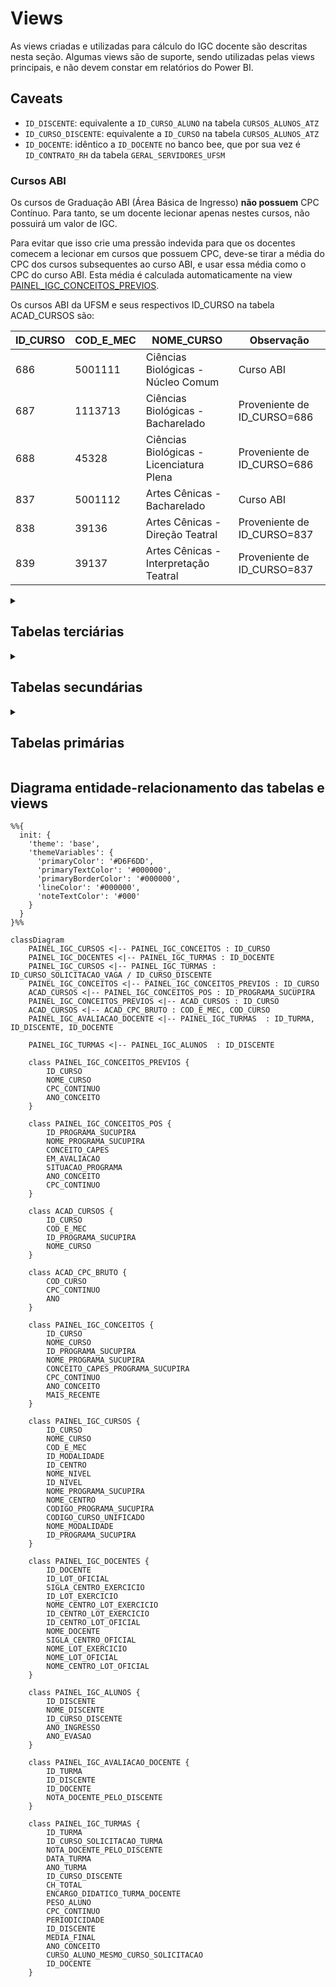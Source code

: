 # Views

As views criadas e utilizadas para cálculo do IGC docente são descritas nesta seção. Algumas views são de suporte, sendo
utilizadas pelas views principais, e não devem constar em relatórios do Power BI.

## Caveats

* `ID_DISCENTE`: equivalente a `ID_CURSO_ALUNO` na tabela `CURSOS_ALUNOS_ATZ`
* `ID_CURSO_DISCENTE`: equivalente a `ID_CURSO` na tabela `CURSOS_ALUNOS_ATZ`
* `ID_DOCENTE`: idêntico a `ID_DOCENTE` no banco bee, que por sua vez é `ID_CONTRATO_RH` da tabela 
  `GERAL_SERVIDORES_UFSM`

### Cursos ABI

Os cursos de Graduação ABI (Área Básica de Ingresso) **não possuem** CPC Contínuo. Para tanto, se um docente lecionar
apenas nestes cursos, não possuirá um valor de IGC.

Para evitar que isso crie uma pressão indevida para que os docentes comecem a lecionar em cursos que possuem CPC, 
deve-se tirar a média do CPC dos cursos subsequentes ao curso ABI, e usar essa média como o CPC do curso ABI. Esta média
é calculada automaticamente na view [PAINEL_IGC_CONCEITOS_PREVIOS](#PAINEL_IGC_CONCEITOS_PREVIOS).

Os cursos ABI da UFSM e seus respectivos ID_CURSO na tabela ACAD_CURSOS são:

| ID_CURSO | COD_E_MEC | NOME_CURSO                               | Observação                  |
|:---------|:----------|------------------------------------------|-----------------------------|
| 686      | 5001111   | Ciências Biológicas - Núcleo Comum       | Curso ABI                   |
| 687      | 1113713   | Ciências Biológicas - Bacharelado        | Proveniente de ID_CURSO=686 |
| 688      | 45328     | Ciências Biológicas - Licenciatura Plena | Proveniente de ID_CURSO=686 |
| 837      | 5001112   | Artes Cênicas - Bacharelado              | Curso ABI                   | 
| 838      | 39136     | Artes Cênicas - Direção Teatral          | Proveniente de ID_CURSO=837 | 
| 839      | 39137     | Artes Cênicas - Interpretação Teatral    | Proveniente de ID_CURSO=837 | 

<details>
<summary><h2>Tabelas terciárias</h2></summary>

* (Tabela) **ACAD_CPC_BRUTO:** Dados do CPC, com COD_CURSO como o ID do curso. Uma linha por curso/por ano
* (View) **PAINEL_IGC_CONCEITOS_POS:** Dados de conceito CAPES, provenientes de uma coleta da Sucupira. Estão em tabelas 
  SUCUPIRA_* no banco de dados. Uma linha por curso/por ano. **Apenas** cursos que estão funcionando (status EM 
  FUNCIONAMENTO ou EM DESATIVACAO na plataforma Sucupira) **E** possuem conceitos CAPES (ou seja, cursos que 
  **não estão** em avaliação). Uma linha por curso, por ano.
* (View) **PAINEL_IGC_CONCEITOS_PREVIOS:** União do CPC Contínuo dos cursos de graduação (ACAD_CPC_BRUTO) e Conceito 
  Capes dos cursos de Pós-graduação (PAINEL_IGC_CONCEITOS_POS). Uma linha por curso, por ano.
* (View) **PAINEL_IGC_ALUNOS:** Uma view que seleciona e trata dados da tabela CURSOS_ALUNOS_ATZ. Uma linha por aluno 
  por curso matriculado.

<details>
<summary><h3>SQL</h3></summary>

#### PAINEL_IGC_CONCEITOS_POS

```sql
CREATE OR REPLACE VIEW PAINEL_IGC_CONCEITOS_POS AS
select *,
    CASE
        when POS.CONCEITO_CAPES = 3 then 4
        when POS.CONCEITO_CAPES = 4 then 4.5
        when POS.CONCEITO_CAPES = 5 then 5
        when POS.CONCEITO_CAPES = 6 then 5
        when POS.CONCEITO_CAPES = 7 then 5
    END AS CPC_CONTINUO
from (
    select sp.ID_PROGRAMA_SUCUPIRA, sp.NOME_PROGRAMA_SUCUPIRA,
        case
            when spi.CONCEITO_MESTRADO_ACADEMICO is not null then spi.CONCEITO_MESTRADO_ACADEMICO
            when spi.CONCEITO_DOUTORADO_ACADEMICO is not null then spi.CONCEITO_DOUTORADO_ACADEMICO
            when spi.CONCEITO_MESTRADO_PROFISSIONAL is not null then spi.CONCEITO_MESTRADO_PROFISSIONAL
            when spi.CONCEITO_DOUTORADO_PROFISSIONAL is not null then spi.CONCEITO_DOUTORADO_PROFISSIONAL
            ELSE NULL
        END AS CONCEITO_CAPES,
        spi.EM_AVALIACAO,
        spi.SITUACAO_PROGRAMA,
        spi.ANO ano_conceito
    from SUCUPIRA_PROGRAMAS sp
    inner join SUCUPIRA_PROGRAMAS_INDICES spi on sp.id_programa_sucupira = spi.id_programa_sucupira
    where spi.EM_AVALIACAO = 0 and spi.SITUACAO_PROGRAMA <> 'DESATIVADO'
) as pos;

comment on table PAINEL_IGC_CONCEITOS_POS is 'Não usar em relatório do Power BI - é usada apenas como suporte para outras views. Para mais informações, consulte https://github.com/COPLIN-UFSM/IGC';
```

#### PAINEL_IGC_CONCEITOS_PREVIOS

```sql
CREATE OR REPLACE VIEW PAINEL_IGC_CONCEITOS_PREVIOS as
select * from (
    select ac.ID_CURSO, ac.NOME_CURSO, acb.CPC_CONTINUO, acb.ANO ANO_CONCEITO
    from ACAD_CURSOS ac
    inner join ACAD_CPC_BRUTO acb on ac.COD_E_MEC = acb.COD_CURSO
    where cpc_continuo is not null
) union (
    select ac.ID_CURSO, ac.NOME_CURSO, picp.CPC_CONTINUO, picp.ANO_CONCEITO
    from ACAD_CURSOS ac
    inner join PAINEL_IGC_CONCEITOS_POS picp on ac.ID_PROGRAMA_SUCUPIRA = picp.ID_PROGRAMA_SUCUPIRA
    where CPC_CONTINUO is not null
) UNION (
    SELECT
        686 AS ID_CURSO, 'Ciências Biológicas - Núcleo Comum' as NOME_CURSO,
        AVG(ACB.CPC_CONTINUO) as CPC_CONTINUO, ACB.ANO
    from ACAD_CPC_BRUTO ACB
    INNER JOIN ACAD_CURSOS AC ON ACB.COD_CURSO = AC.COD_E_MEC
    where AC.ID_CURSO in (687, 688)
    group by ACB.ANO
) UNION (
    SELECT
        837 AS ID_CURSO, 'Artes Cênicas - Bacharelado' as NOME_CURSO,
        AVG(ACB.CPC_CONTINUO) as CPC_CONTINUO, ACB.ANO
    from ACAD_CPC_BRUTO ACB
    INNER JOIN ACAD_CURSOS AC ON ACB.COD_CURSO = AC.COD_E_MEC
    where AC.ID_CURSO in (838, 839)
    group by ACB.ANO
);

comment on table PAINEL_IGC_CONCEITOS_PREVIOS is 'Não usar em relatório do Power BI - é usada apenas como suporte para outras views. Para mais informações, consulte https://github.com/COPLIN-UFSM/IGC';
```

#### PAINEL_IGC_ALUNOS

```sql
CREATE OR REPLACE VIEW PAINEL_IGC_ALUNOS as
SELECT
    CAA.ID_CURSO_ALUNO ID_DISCENTE,
    strip(CAA.NOME_ALUNO) NOME_DISCENTE,
    CAA.ID_CURSO ID_CURSO_DISCENTE,
    pic.ID_PROGRAMA_SUCUPIRA ID_PROGRAMA_DISCENTE,
    pic.NOME_PROGRAMA_SUCUPIRA NOME_PROGRAMA_DISCENTE,
    caa.ANO_INGRESSO, caa.ANO_EVASAO,
    pic.ID_NIVEL, pic.NOME_NIVEL, pic.ID_MODALIDADE, pic.NOME_MODALIDADE
FROM CURSOS_ALUNOS_ATZ CAA
INNER JOIN PAINEL_IGC_CURSOS pic on caa.id_curso = pic.ID_CURSO;

comment on table PAINEL_IGC_ALUNOS is 'Não usar em relatório do Power BI - é usada apenas como suporte para outras views. Para mais informações, consulte https://github.com/COPLIN-UFSM/IGC';
```

</details>

</details>

<details>
<summary><h2>Tabelas secundárias</h2></summary>

* (View) **PAINEL_IGC_CONCEITOS:** Apenas o conceito mais recente para cada curso (de graduação ou pós-graduação). Uma
  linha por curso.
* (View) **PAINEL_IGC_AVALIACAO_DOCENTE:** A média da nota que um discente deu para um docente quando aquele foi aluno 
  deste em uma turma. Uma linha por aluno/docente/turma. Notas entre 0 e 10.

<details>
<summary><h3>SQL</h3></summary>

#### PAINEL_IGC_CONCEITOS

```sql
CREATE OR REPLACE VIEW PAINEL_IGC_CONCEITOS as
select leftie.*,
    case
        when leftie.ANO_CONCEITO = rightie.ANO_MAIS_RECENTE then 1 else 0
    end as mais_recente
from (
    (
        select
            ac.ID_CURSO, strip(ac.NOME_CURSO) NOME_CURSO,
            NULL ID_PROGRAMA_SUCUPIRA, NULL NOME_PROGRAMA_SUCUPIRA,
            NULL CONCEITO_CAPES_PROGRAMA_SUCUPIRA, picp.CPC_CONTINUO, picp.ANO_CONCEITO
        from ACAD_CURSOS ac
        inner join PAINEL_IGC_CONCEITOS_PREVIOS picp on ac.ID_CURSO = picp.ID_CURSO
        where cpc_continuo is not null
    ) union (
        select
            ac.ID_CURSO, strip(ac.NOME_CURSO) NOME_CURSO,
            picp.ID_PROGRAMA_SUCUPIRA, strip(picp.NOME_PROGRAMA_SUCUPIRA) NOME_PROGRAMA_SUCUPIRA,
            picp.CONCEITO_CAPES CONCEITO_CAPES_PROGRAMA_SUCUPIRA,
            picp.CPC_CONTINUO, picp.ANO_CONCEITO
        from ACAD_CURSOS ac
        inner join PAINEL_IGC_CONCEITOS_POS picp on ac.ID_PROGRAMA_SUCUPIRA = picp.ID_PROGRAMA_SUCUPIRA
        where CPC_CONTINUO is not null
    )
) as leftie
inner join (
    -- pega o ano mais recente do conceito para cada curso
    select pp.ID_CURSO, MAX(pp.ANO_CONCEITO) ANO_MAIS_RECENTE
    from PAINEL_IGC_CONCEITOS_PREVIOS pp
    group by pp.ID_CURSO
) rightie on leftie.ID_CURSO = rightie.ID_CURSO;

comment on table PAINEL_IGC_CONCEITOS is 'Não usar em relatório do Power BI - é usada apenas como suporte para outras views. Para mais informações, consulte https://github.com/COPLIN-UFSM/IGC';
```

#### PAINEL_IGC_AVALIACAO_DOCENTE

```sql
CREATE OR REPLACE VIEW PAINEL_IGC_AVALIACAO_DOCENTE as
select
    ca.id_turma, caa.id_curso_aluno ID_DISCENTE, ID_DOCENTE, temp.NOTA_DOCENTE_PELO_DISCENTE
from (
    select ID_CURSO_ALUNO, ID_CURRICULO, round(avg(FLOAT(valor)/float(6)), 2) NOTA_DOCENTE_PELO_DISCENTE
    from AVALIACAO_ENSINO_APRENDIZAGEM_RESPOSTAS aear
    group by ID_CURSO_ALUNO, ID_CURRICULO
) AS TEMP
inner join CURRICULO_ALUNO ca on TEMP.ID_CURRICULO = ca.ID_CURRIC_ALUNO
inner join CURSOS_ALUNOS_ATZ caa on ca.ID_CURSO_ALUNO = caa.ID_CURSO_ALUNO
inner join TURMAS_VAGAS tv on ca.ID_TURMA = tv.ID_TURMA
inner join TURMAS_DOCENTES td on tv.ID_TURMA = td.ID_TURMA
where CA.SITUACAO_OCOR != 'E';

comment on table PAINEL_IGC_AVALIACAO_DOCENTE is 'Não usar em relatório do Power BI - é usada apenas como suporte para outras views. Para mais informações, consulte https://github.com/COPLIN-UFSM/IGC';
```

</details>

</details>

<details>
<summary><h2>Tabelas primárias</h2></summary>

* (View) **PAINEL_IGC_DOCENTES:** Docentes da instituição. Uma linha por docente.
* (View) **PAINEL_IGC_CURSOS:** Cursos da instituição. Uma linha por curso.
* (View) **PAINEL_IGC_TURMAS:** Relação de turmas ministradas. Uma linha por aluno, por docente, por turma. Caso dois ou
  mais docentes tenham lecionado na mesma turma, e considerando-se apenas um aluno, existirão nessa tabela 1 aluno * 1 
  turma * N docentes.

<details>
<summary><h3>SQL</h3></summary>

#### PAINEL_IGC_DOCENTES

```sql
CREATE OR REPLACE VIEW PAINEL_IGC_DOCENTES as
select ID_CONTRATO_RH ID_DOCENTE,
       STRIP(NOME_FUNCIONARIO) NOME_DOCENTE,
       STRIP(NC_OFICIAL.SIGLA_CENTRO) SIGLA_CENTRO_OFICIAL,
       NC_OFICIAL.ID_CENTRO ID_CENTRO_LOT_OFICIAL,
       STRIP(NC_OFICIAL.NOME_CENTRO) NOME_CENTRO_LOT_OFICIAL,
       ID_LOT_OFICIAL,
       STRIP(NU_OFICIAL.NOME_UNIDADE) NOME_LOT_OFICIAL,
       STRIP(NC_EXERCICIO.SIGLA_CENTRO) SIGLA_CENTRO_EXERCICIO,
       NC_EXERCICIO.ID_CENTRO ID_CENTRO_LOT_EXERCICIO,
       STRIP(NC_EXERCICIO.NOME_CENTRO) NOME_CENTRO_LOT_EXERCICIO,
       ID_LOT_EXERCICIO,
       STRIP(NU_EXERCICIO.NOME_UNIDADE) NOME_LOT_EXERCICIO
from GERAL_SERVIDORES_UFSM gsu
inner join NAV_UNIDADES NU_OFICIAL on ID_LOT_OFICIAL = NU_OFICIAL.ID_UNIDADE
inner join NAV_CENTROS NC_OFICIAL on NU_OFICIAL.ID_CENTRO = NC_OFICIAL.ID_CENTRO
inner join NAV_UNIDADES NU_EXERCICIO on ID_LOT_OFICIAL = NU_EXERCICIO.ID_UNIDADE
inner join NAV_CENTROS NC_EXERCICIO on NU_EXERCICIO.ID_CENTRO = NC_EXERCICIO.ID_CENTRO
where GRUPO_CARGO = 'D';

comment on table PAINEL_IGC_DOCENTES is 'Tabela de dimensão de docentes. Para mais informações, consulte https://github.com/COPLIN-UFSM/IGC';
```

#### PAINEL_IGC_CURSOS

```sql
CREATE OR REPLACE VIEW PAINEL_IGC_CURSOS AS
SELECT
    AC.ID_CURSO, STRIP(AC.NOME_CURSO) NOME_CURSO,
    strip(AC.COD_E_MEC) COD_E_MEC,
    sp.ID_PROGRAMA_SUCUPIRA,
    strip(sp.CODIGO_PROGRAMA_SUCUPIRA) CODIGO_PROGRAMA_SUCUPIRA, strip(sp.NOME_PROGRAMA_SUCUPIRA) NOME_PROGRAMA_SUCUPIRA,
    case
        when upper(strip(anc.DESCRICAO)) like 'PÓS-GRADUAÇÃO' then strip(sp.CODIGO_PROGRAMA_SUCUPIRA)
        else strip(AC.COD_E_MEC)
    end CODIGO_CURSO_UNIFICADO,
    AC.ID_MODALIDADE, STRIP(AM.DESCRICAO) NOME_MODALIDADE,
    AC.ID_NIVEL, STRIP(ANC.DESCRICAO) NOME_NIVEL,
    NC.ID_CENTRO, STRIP(NC.NOME_CENTRO) NOME_CENTRO
FROM ACAD_CURSOS AC
INNER JOIN ACAD_MODALIDADE AM ON AC.ID_MODALIDADE = AM.ID_MODALIDADE
INNER JOIN ACAD_NIVEL_CURSOS ANC ON AC.ID_NIVEL = ANC.ID_NIVEL
inner join NAV_CENTROS NC on AC.ID_CENTRO = NC.ID_CENTRO
LEFT join SUCUPIRA_PROGRAMAS sp on ac.ID_PROGRAMA_SUCUPIRA = sp.ID_PROGRAMA_SUCUPIRA
where ((AC.COD_E_MEC IS NOT NULL) OR (AC.ID_PROGRAMA_SUCUPIRA IS NOT NULL));

comment on table PAINEL_IGC_CURSOS is 'Tabela de dimensão de cursos. Para mais informações, consulte https://github.com/COPLIN-UFSM/IGC';
comment on column PAINEL_IGC_CURSOS.CODIGO_CURSO_UNIFICADO is 'É o código do programa de pós-graduação ou o código E-MEC (graduação), a depender do nível do curso.';
```

#### PAINEL_IGC_TURMAS

```sql
CREATE OR REPLACE VIEW PAINEL_IGC_TURMAS AS
SELECT
    CA.ID_TURMA,
    PIA.ID_DISCENTE,
    TD.ID_DOCENTE,
    PIA.ID_CURSO_DISCENTE,
    tv.ID_CURSO ID_CURSO_SOLICITACAO_TURMA,
    ca.ANO ANO_TURMA,
    CASE
        WHEN UPPER(te.DESCRICAO) LIKE '%1%SEMESTRE%' THEN CONCAT('01-01-', ca.ANO)
        WHEN UPPER(te.DESCRICAO) LIKE '%2%SEMESTRE%' THEN CONCAT('01-07-', ca.ANO)
        WHEN UPPER(te.DESCRICAO) LIKE '%1%TRIMESTRE%' THEN CONCAT('01-04-', CA.ANO)
        WHEN UPPER(te.DESCRICAO) LIKE '%2%TRIMESTRE%' THEN CONCAT('01-07-', CA.ANO)
        WHEN UPPER(te.DESCRICAO) LIKE '%3%TRIMESTRE%' THEN CONCAT('01-10-', CA.ANO)
        WHEN UPPER(te.DESCRICAO) LIKE '%ANUAL%' THEN CONCAT('01-01-', CA.ANO)
        ELSE NULL
    END AS DATA_TURMA,
    CASE
        WHEN UPPER(te.DESCRICAO) LIKE '%SEMESTRE%' THEN 'SEMESTRAL'
        WHEN UPPER(te.DESCRICAO) LIKE '%TRIMESTRE%' THEN 'TRIMESTRAL'
        WHEN UPPER(te.DESCRICAO) LIKE '%ANUAL%' THEN 'ANUAL'
        ELSE NULL
    END AS PERIODICIDADE,
    case
        when UPPER(PIA.NOME_NIVEL) = 'GRADUAÇÃO' THEN 1
        when UPPER(PIA.NOME_NIVEL) = 'PÓS-GRADUAÇÃO' and UPPER(PIA.NOME_MODALIDADE) = 'MESTRADO' then
            case
                when pic.CONCEITO_CAPES_PROGRAMA_SUCUPIRA = 3 THEN 1
                when pic.CONCEITO_CAPES_PROGRAMA_SUCUPIRA = 4 THEN 2
                when pic.CONCEITO_CAPES_PROGRAMA_SUCUPIRA >= 5 THEN 3
                ELSE NULL
            end
        when UPPER(PIA.NOME_NIVEL) = 'PÓS-GRADUAÇÃO' and UPPER(PIA.NOME_MODALIDADE) = 'DOUTORADO' then
            case
                when pic.CONCEITO_CAPES_PROGRAMA_SUCUPIRA = 3 THEN 1
                when pic.CONCEITO_CAPES_PROGRAMA_SUCUPIRA = 4 THEN 2
                when pic.CONCEITO_CAPES_PROGRAMA_SUCUPIRA = 5 THEN 3
                when pic.CONCEITO_CAPES_PROGRAMA_SUCUPIRA = 6 THEN 4
                when pic.CONCEITO_CAPES_PROGRAMA_SUCUPIRA = 7 THEN 5
                ELSE NULL
            end
        ELSE NULL
    end PESO_ALUNO,
    case
        when curso_discente.CODIGO_CURSO_UNIFICADO = curso_solicitacao.CODIGO_CURSO_UNIFICADO then 1
        else 0
    end CURSO_ALUNO_MESMO_CURSO_SOLICITACAO,
    ca.CH_TOTAL,
    float(ca.MEDIA_FINAL) MEDIA_FINAL,
    FLOAT(TD.ENC_DIDATICO) ENCARGO_DIDATICO_TURMA_DOCENTE,
    piad.NOTA_DOCENTE_PELO_DISCENTE,
    pic.ANO_CONCEITO, FLOAT(pic.CPC_CONTINUO) CPC_CONTINUO
FROM CURRICULO_ALUNO CA
inner join TAB_ESTRUTURADA te on COD_TABELA = PERIODO_TAB and te.ITEM_TABELA = ca.periodo_item
inner join TAB_ESTRUTURADA te2 on ca.SITUACAO_TAB = te2.COD_TABELA and ca.SITUACAO_ITEM = te2.ITEM_TABELA
INNER JOIN TURMAS_VAGAS TV ON CA.ID_TURMA = TV.ID_TURMA
INNER JOIN TURMAS_DOCENTES TD ON TV.ID_TURMA = TD.ID_TURMA
inner join PAINEL_IGC_ALUNOS pia on pia.ID_DISCENTE = CA.ID_CURSO_ALUNO
inner join PAINEL_IGC_CONCEITOS pic on pic.ID_CURSO = pia.ID_CURSO_DISCENTE
inner join painel_igc_cursos curso_discente on pia.ID_CURSO_DISCENTE = curso_discente.ID_CURSO
inner join PAINEL_IGC_CURSOS curso_solicitacao on tv.ID_CURSO = curso_solicitacao.ID_CURSO
    left join PAINEL_IGC_AVALIACAO_DOCENTE piad -- avaliações docentes pelo discente
    on ca.ID_TURMA = piad.ID_TURMA and
       piad.ID_DOCENTE = td.ID_DOCENTE and
       ca.ID_CURSO_ALUNO = piad.id_discente
WHERE
    (ca.SITUACAO_OCOR != 'E') and (ca.ID_TURMA is not null) and
    (ca.ANO >= pic.ANO_CONCEITO) and (pic.MAIS_RECENTE = 1) and
    (pic.ANO_CONCEITO is not null) and (pic.CPC_CONTINUO is not null) and
    (upper(te2.ITEM_TABELA) in (1, 2, 10));

comment on table PAINEL_IGC_TURMAS is 'Tabela de fatos de turmas. Para mais informações, consulte https://github.com/COPLIN-UFSM/IGC';
```

</details>

</details>

## Diagrama entidade-relacionamento das tabelas e views

```mermaid
%%{
  init: {
    'theme': 'base',
    'themeVariables': {
      'primaryColor': '#D6F6DD',
      'primaryTextColor': '#000000',
      'primaryBorderColor': '#000000',
      'lineColor': '#000000',
      'noteTextColor': '#000'
    }
  }
}%%

classDiagram
    PAINEL_IGC_CURSOS <|-- PAINEL_IGC_CONCEITOS : ID_CURSO
    PAINEL_IGC_DOCENTES <|-- PAINEL_IGC_TURMAS : ID_DOCENTE
    PAINEL_IGC_CURSOS <|-- PAINEL_IGC_TURMAS : ID_CURSO_SOLICITACAO_VAGA / ID_CURSO_DISCENTE
    PAINEL_IGC_CONCEITOS <|-- PAINEL_IGC_CONCEITOS_PREVIOS : ID_CURSO
    ACAD_CURSOS <|-- PAINEL_IGC_CONCEITOS_POS : ID_PROGRAMA_SUCUPIRA
    PAINEL_IGC_CONCEITOS_PREVIOS <|-- ACAD_CURSOS : ID_CURSO
    ACAD_CURSOS <|-- ACAD_CPC_BRUTO : COD_E_MEC, COD_CURSO
    PAINEL_IGC_AVALIACAO_DOCENTE <|-- PAINEL_IGC_TURMAS  : ID_TURMA, ID_DISCENTE, ID_DOCENTE

    PAINEL_IGC_TURMAS <|-- PAINEL_IGC_ALUNOS  : ID_DISCENTE

    class PAINEL_IGC_CONCEITOS_PREVIOS {
        ID_CURSO
        NOME_CURSO
        CPC_CONTINUO
        ANO_CONCEITO
    }

    class PAINEL_IGC_CONCEITOS_POS {
        ID_PROGRAMA_SUCUPIRA
        NOME_PROGRAMA_SUCUPIRA
        CONCEITO_CAPES
        EM_AVALIACAO
        SITUACAO_PROGRAMA
        ANO_CONCEITO
        CPC_CONTINUO
    }

    class ACAD_CURSOS {
        ID_CURSO
        COD_E_MEC
        ID_PROGRAMA_SUCUPIRA
        NOME_CURSO
    }

    class ACAD_CPC_BRUTO {
        COD_CURSO
        CPC_CONTINUO
        ANO
    }

    class PAINEL_IGC_CONCEITOS {
        ID_CURSO
        NOME_CURSO
        ID_PROGRAMA_SUCUPIRA
        NOME_PROGRAMA_SUCUPIRA
        CONCEITO_CAPES_PROGRAMA_SUCUPIRA
        CPC_CONTINUO
        ANO_CONCEITO
        MAIS_RECENTE
    }

    class PAINEL_IGC_CURSOS {
        ID_CURSO
        NOME_CURSO
        COD_E_MEC
        ID_MODALIDADE
        ID_CENTRO
        NOME_NIVEL
        ID_NIVEL
        NOME_PROGRAMA_SUCUPIRA
        NOME_CENTRO
        CODIGO_PROGRAMA_SUCUPIRA
        CODIGO_CURSO_UNIFICADO
        NOME_MODALIDADE
        ID_PROGRAMA_SUCUPIRA
    }

    class PAINEL_IGC_DOCENTES {
        ID_DOCENTE
        ID_LOT_OFICIAL
        SIGLA_CENTRO_EXERCICIO
        ID_LOT_EXERCICIO
        NOME_CENTRO_LOT_EXERCICIO
        ID_CENTRO_LOT_EXERCICIO
        ID_CENTRO_LOT_OFICIAL
        NOME_DOCENTE
        SIGLA_CENTRO_OFICIAL
        NOME_LOT_EXERCICIO
        NOME_LOT_OFICIAL
        NOME_CENTRO_LOT_OFICIAL
    }

    class PAINEL_IGC_ALUNOS {
        ID_DISCENTE
        NOME_DISCENTE
        ID_CURSO_DISCENTE
        ANO_INGRESSO
        ANO_EVASAO
    }

    class PAINEL_IGC_AVALIACAO_DOCENTE {
        ID_TURMA
        ID_DISCENTE
        ID_DOCENTE
        NOTA_DOCENTE_PELO_DISCENTE
    }

    class PAINEL_IGC_TURMAS {
        ID_TURMA
        ID_CURSO_SOLICITACAO_TURMA
        NOTA_DOCENTE_PELO_DISCENTE
        DATA_TURMA
        ANO_TURMA
        ID_CURSO_DISCENTE
        CH_TOTAL
        ENCARGO_DIDATICO_TURMA_DOCENTE
        PESO_ALUNO
        CPC_CONTINUO
        PERIODICIDADE
        ID_DISCENTE
        MEDIA_FINAL
        ANO_CONCEITO
        CURSO_ALUNO_MESMO_CURSO_SOLICITACAO
        ID_DOCENTE
    }
```
